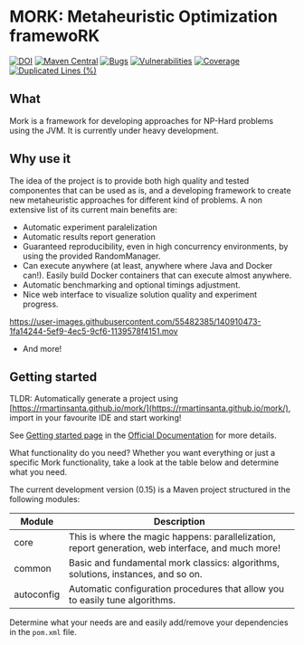 # MORK: Metaheuristic Optimization framewoRK 


[![DOI](https://zenodo.org/badge/223169907.svg)](https://zenodo.org/badge/latestdoi/223169907)
[![Maven Central](https://maven-badges.herokuapp.com/maven-central/es.urjc.etsii.grafo/mork/badge.svg?style=square)](https://search.maven.org/artifact/es.urjc.etsii.grafo/mork) 
[![Bugs](https://sonarcloud.io/api/project_badges/measure?project=rmartinsanta_mork&metric=bugs)](https://sonarcloud.io/dashboard?id=rmartinsanta_mork) [![Vulnerabilities](https://sonarcloud.io/api/project_badges/measure?project=rmartinsanta_mork&metric=vulnerabilities)](https://sonarcloud.io/dashboard?id=rmartinsanta_mork)
[![Coverage](https://sonarcloud.io/api/project_badges/measure?project=rmartinsanta_mork&metric=coverage)](https://sonarcloud.io/dashboard?id=rmartinsanta_mork) [![Duplicated Lines (%)](https://sonarcloud.io/api/project_badges/measure?project=rmartinsanta_mork&metric=duplicated_lines_density)](https://sonarcloud.io/dashboard?id=rmartinsanta_mork)

## What
Mork is a framework for developing approaches for NP-Hard problems using the JVM. 
It is currently under heavy development.

## Why use it
The idea of the project is to provide both high quality and tested componentes that can be used as is, and a developing framework to create new metaheuristic approaches for different kind of problems. A non extensive list of its current main benefits are:
- Automatic experiment paralelization
- Automatic results report generation
- Guaranteed reproducibility, even in high concurrency environments, by using the provided RandomManager.
- Can execute anywhere (at least, anywhere where Java and Docker can!). Easily build Docker containers that can execute almost anywhere.
- Automatic benchmarking and optional timings adjustment.
- Nice web interface to visualize solution quality and experiment progress.

https://user-images.githubusercontent.com/55482385/140910473-1fa14244-5ef9-4ec5-9cf6-1139578f4151.mov

- And more!



## Getting started

TLDR: Automatically generate a project using [https://rmartinsanta.github.io/mork/](https://rmartinsanta.github.io/mork/), 
import in your favourite IDE and start working!

See [Getting started page](https://mork-optimization.readthedocs.io/en/latest/quickstart/starting/) in the [Official Documentation](https://mork-optimization.readthedocs.io/en/latest/) for more details.


What functionality do you need? Whether you want everything or just a specific Mork functionality, take a look at the table below and determine what you need. 

The current development version (0.15) is a Maven project structured in the following modules:

| Module     | Description                                                                                        |
|------------|----------------------------------------------------------------------------------------------------|
| core       | This is where the magic happens: parallelization, report generation, web interface, and much more! |
| common     | Basic and fundamental mork classics: algorithms, solutions, instances, and so on.                  |
| autoconfig | Automatic configuration procedures that allow you to easily tune algorithms.                       |


Determine what your needs are and easily add/remove your dependencies in the `pom.xml` file.
